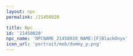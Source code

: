 ```yaml
---
layout: npc
permalink: /21450020

title: Npc
id: '21450020'
npc_name: 'NPCNAME_21450020_NAME:[F]BlackOnyx'
icon_url: 'portrait/mob/dummy_p.png'
---
```

